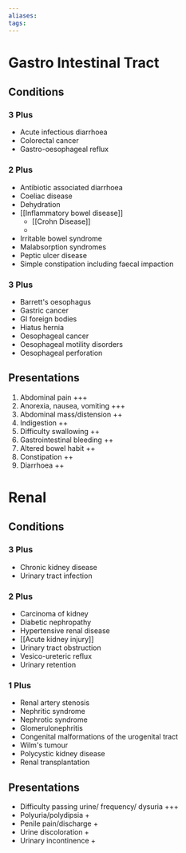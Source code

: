 ```yaml
---
aliases: 
tags: 
---
```



# Gastro Intestinal Tract
## Conditions
### 3 Plus
- Acute infectious diarrhoea
- Colorectal cancer
- Gastro-oesophageal reflux
### 2 Plus
- Antibiotic associated diarrhoea
- Coeliac disease
- Dehydration
- [[Inflammatory bowel disease]]
	- [[Crohn Disease]]
	- 
- Irritable bowel syndrome
- Malabsorption syndromes
- Peptic ulcer disease
- Simple constipation including faecal impaction
### 3 Plus
- Barrett's oesophagus
- Gastric cancer
- GI foreign bodies
- Hiatus hernia
- Oesophageal cancer
- Oesophageal motility disorders
- Oesophageal perforation

## Presentations
1. Abdominal pain +++
2. Anorexia, nausea, vomiting +++
3. Abdominal mass/distension ++
4. Indigestion ++
5. Difficulty swallowing ++
6. Gastrointestinal bleeding ++
7. Altered bowel habit ++
8. Constipation ++
9. Diarrhoea ++
# Renal
## Conditions
### 3 Plus
- Chronic kidney disease
- Urinary tract infection   
### 2 Plus
- Carcinoma of kidney       
- Diabetic nephropathy      
- Hypertensive renal disease
- [[Acute kidney injury]]   
- Urinary tract obstruction
- Vesico-ureteric reflux   
- Urinary retention        
### 1 Plus
- Renal artery stenosis
- Nephritic syndrome
- Nephrotic syndrome
- Glomerulonephritis
- Congenital malformations of the urogenital tract
- Wilm's tumour
- Polycystic kidney disease
- Renal transplantation
## Presentations
- Difficulty passing urine/ frequency/ dysuria +++
- Polyuria/polydipsia +
- Penile pain/discharge +
- Urine discoloration +
- Urinary incontinence +